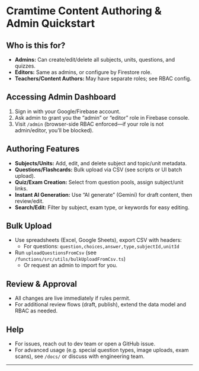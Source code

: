 # Cramtime Content Authoring & Admin Quickstart

## Who is this for?
- **Admins:** Can create/edit/delete all subjects, units, questions, and quizzes.
- **Editors:** Same as admins, or configure by Firestore role.
- **Teachers/Content Authors:** May have separate roles; see RBAC config.

## Accessing Admin Dashboard

1. Sign in with your Google/Firebase account.
2. Ask admin to grant you the “admin” or “editor” role in Firebase console.
3. Visit `/admin` (browser-side RBAC enforced—if your role is not admin/editor, you’ll be blocked).

## Authoring Features

- **Subjects/Units:** Add, edit, and delete subject and topic/unit metadata.
- **Questions/Flashcards:** Bulk upload via CSV (see scripts or UI batch upload).
- **Quiz/Exam Creation:** Select from question pools, assign subject/unit links.
- **Instant AI Generation:** Use “AI generate” (Gemini) for draft content, then review/edit.
- **Search/Edit:** Filter by subject, exam type, or keywords for easy editing.

## Bulk Upload

- Use spreadsheets (Excel, Google Sheets), export CSV with headers:  
  - For questions: `question,choices,answer,type,subjectId,unitId`
- Run `uploadQuestionsFromCsv` (see `/functions/src/utils/bulkUploadFromCsv.ts`)
  - Or request an admin to import for you.

## Review & Approval

- All changes are live immediately if rules permit.
- For additional review flows (draft, publish), extend the data model and RBAC as needed.

## Help

- For issues, reach out to dev team or open a GitHub issue.
- For advanced usage (e.g. special question types, image uploads, exam scans), see `/docs/` or discuss with engineering team.

---